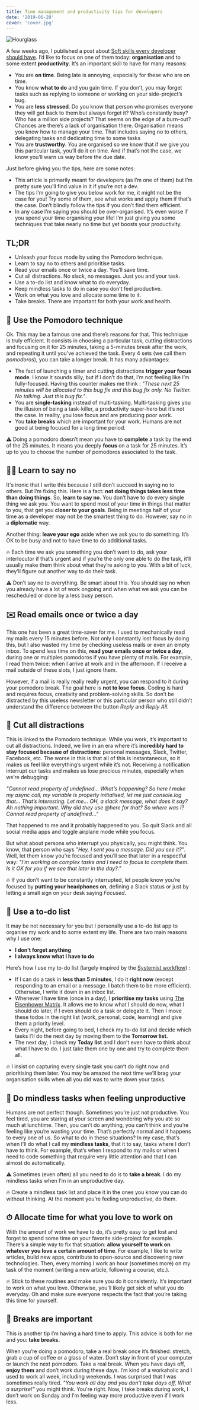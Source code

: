 ```yaml
---
title: Time management and productivity tips for developers
date: '2019-06-28'
cover: 'cover.jpg'
---
```


![Hourglass](cover.jpg)

A few weeks ago, I published a post about [Soft skills every developer should have](https://thomlom.dev/soft-skills-developers/). I’d like to focus on one of them today: **organisation** and to some extent **productivity**. It’s an important skill to have for many reasons:

- You are **on time**. Being late is annoying, especially for these who are on time.
- You know **what to do** and you gain time. If you don’t, you may forget tasks such as replying to someone or working on your side-project’s bug.
- You are **less stressed**. Do you know that person who promises everyone they will get back to them but always forget it? Who’s constantly busy? Who has a million side projects? That seems on the edge of a burn-out? Chances are there’s a lack of organisation there. Organisation means you know how to manage your time. That includes saying no to others, delegating tasks and dedicating time to some tasks
- You are **trustworthy**. You are organised so we know that if we give you this particular task, you’ll do it on time. And if that’s not the case, we know you’ll warn us way before the due date.

Just before giving you the tips, here are some notes:

- This article is primarily meant for developers (as I’m one of them) but I’m pretty sure you’ll find value in it if you’re not a dev.
- The tips I’m going to give you below work for me, it might not be the case for you! Try some of them, see what works and apply them if that’s the case. Don’t blindly follow the tips if you don’t find them efficient.
- In any case I’m saying you should be over-organised. It’s even worse if you spend your time organising your life! I’m just giving you some techniques that take nearly no time but yet boosts your productivity.

## TL;DR

- Unleash your focus mode by using the Pomodoro technique.
- Learn to say no to others and prioritise tasks.
- Read your emails once or twice a day. You’ll save time.
- Cut all distractions. No slack, no messages. Just you and your task.
- Use a to-do list and know what to do everyday.
- Keep mindless tasks to do in case you don’t feel productive.
- Work on what you love and allocate some time to it.
- Take breaks. There are important for both your work and health.

## 🍅 Use the Pomodoro technique

Ok. This may be a famous one and there’s reasons for that. This technique is truly efficient. It consists in choosing a particular task, cutting distractions and focusing on it for 25 minutes, taking a 5-minutes break after the work, and repeating it until you’ve achieved the task. Every 4 sets (we call them _pomodoros_), you can take a longer break. It has many advantages:

- The fact of launching a timer and cutting distractions **trigger your focus mode**. I know it sounds silly, but if I don’t do that, I’m not feeling like I’m fully-focused. Having this counter makes me think : _"These next 25 minutes will be allocated to this bug fix and this bug fix only. No Twitter. No talking. Just this bug fix."_.
- You are **single-tasking** instead of multi-tasking. Multi-tasking gives you the illusion of being a task-killer, a productivity super-hero but it’s not the case. In reality, you lose focus and are producing poor work.
- You **take breaks** which are important for your work. Humans are not good at being focused for a long time period.

⚠️ Doing a pomodoro doesn’t mean you have to **complete** a task by the end of the 25 minutes. It means you deeply **focus** on a task for 25 minutes. It’s up to you to choose the number of pomodoros associated to the task.

## 🙅‍♂️ Learn to say no

It's ironic that I write this because I still don’t succeed in saying no to others. But I’m fixing this. Here is a fact: **not doing things takes less time than doing things**. So, **learn to say no**. You don’t have to do every single thing we ask you. You want to spend most of your time in things that matter to you, that get you **closer to your goals**. Being in meetings half of your time as a developer may not be the smartest thing to do. However, say no in a **diplomatic** way.

Another thing: **leave your ego** aside when we ask you to do something. It’s OK to be busy and not to have time to do additional tasks.

🔥 Each time we ask you something you don’t want to do, ask your interlocutor if that’s urgent and if you’re the only one able to do the task, it’ll usually make them think about what they’re asking to you. With a bit of luck, they’ll figure out another way to do their task.

⚠️ Don’t say no to everything. Be smart about this. You should say no when you already have a lot of work ongoing and when what we ask you can be rescheduled or done by a less busy person.

## ✉️ Read emails once or twice a day

This one has been a great time-saver for me. I used to mechanically read my mails every 15 minutes before. Not only I constantly lost focus by doing this, but I also wasted my time by checking useless mails or even an empty inbox. To spend less time on this, **read your emails once or twice a day**, during one or multiples pomodoros if you have plenty of mails. For example, I read them twice: when I arrive at work and in the afternoon. If I receive a mail outside of these slots, I just ignore them.

However, if a mail is really really really urgent, you can respond to it during your pomodoro break. The goal here is **not to lose focus**. Coding is hard and requires focus, creativity and problem-solving skills. So don’t be distracted by this useless newsletter or this particular person who still didn’t understand the difference between the button _Reply_ and _Reply All_.

## 🔕 Cut all distractions

This is linked to the Pomodoro technique. While you work, it’s important to cut all distractions. Indeed, we live in an era where it’s **incredibly hard to stay focused because of distractions**: personal messages, Slack, Twitter, Facebook, etc. The worse in this is that all of this is instantaneous, so it makes us feel like everything’s urgent while it’s not. Receiving a notification interrupt our tasks and makes us lose precious minutes, especially when we’re debugging:

_"Cannot read property of undefined… What’s happening? So here I make my async call, my variable is properly initialised, let me just console.log that… That’s interesting. Let me… OH, a slack message, what does it say? Ah nothing important. Why did they use @here for that? So where was I? Cannot read property of undefined..."_

That happened to me and it probably happened to you. So quit Slack and all social media apps and toggle airplane mode while you focus.

But what about persons who interrupt you physically, you might think. You know, that person who says _"Hey, I sent you a message. Did you see it?"_. Well, let them know you’re focused and you’ll see that later in a respectful way: _"I’m working on complex tasks and I need to focus to complete them. Is it OK for you if we see that later in the day?."_

🔥 If you don’t want to be constantly interrupted, let people know you’re focused by **putting your headphones on**, defining a Slack status or just by letting a small sign on your desk saying _Focused_.

## 📝 Use a to-do list

It may be not necessary for you but I personally use a to-do list app to organise my work and to some extent my life. There are two main reasons why I use one:

- **I don’t forget anything**
- **I always know what I have to do**

Here’s how I use my to-do list (largely inspired by the [Systemist workflow](https://doist.com/blog/systemist-personal-workflow/)) :

- If I can do a task in **less than 5 minutes**, I do it **right now** (except responding to an email or a message. I batch them to be more efficient). Otherwise, I write it down in an inbox list.
- Whenever I have time (once in a day), I **prioritise my tasks** using [The Eisenhower Matrix](https://www.eisenhower.me/eisenhower-matrix/). It allows me to know what I should do now, what I should do later, if I even should do a task or delegate it. Then I move these todos in the right list (work, personal, code, learning) and give them a priority level.
- Every night, before going to bed, I check my to-do list and decide which tasks I’ll do the next day by moving them to the **Tomorrow list.**
- The next day, I check my **Today list** and I don’t even have to think about what I have to do. I just take them one by one and try to complete them all.

🔥 I insist on capturing every single task you can’t do right now and prioritising them later. You may be amazed the next time we’ll brag your organisation skills when all you did was to write down your tasks.

## 🧠 Do mindless tasks when feeling unproductive

Humans are not perfect though. Sometimes you’re just not productive. You feel tired, you are staring at your screen and wondering why you ate so much at lunchtime. Then, you can’t do anything, you can’t think and you’re feeling like you’re wasting your time.
That’s perfectly normal and it happens to every one of us. So what to do in these situations? In my case, that’s when I’ll do what I call my **mindless tasks**, that it to say, tasks where I don’t have to think. For example, that’s when I respond to my mails or when I need to code something that require very little attention and that I can almost do automatically.

⚠️ Sometimes (even often) all you need to do is to **take a break**. I do my mindless tasks when I’m in an unproductive day.

🔥 Create a mindless task list and place it in the ones you know you can do without thinking. At the moment you’re feeling unproductive, do them.

## ⏱ Allocate time for what you love to work on

With the amount of work we have to do, it’s pretty easy to get lost and forget to spend some time on your favorite side-project for example. There’s a simple way to fix that situation: **allow yourself to work on whatever you love a certain amount of time**. For example, I like to write articles, build new apps, contribute to open-source and discovering new technologies. Then, every morning I work an hour (sometimes more) on my task of the moment (writing a new article, following a course, etc.).

🔥 Stick to these routines and make sure you do it consistently. It’s important to work on what you love. Otherwise, you’ll likely get sick of what you do everyday. Oh and make sure everyone respects the fact that you’re taking this time for yourself.

## 🌴 Breaks are important

This is another tip I’m having a hard time to apply. This advice is both for me and you: **take breaks.**

When you’re doing a pomodoro, take a real break once it’s finished: stretch, grab a cup of coffee or a glass of water. Don’t stay in front of your computer or launch the next pomodoro. Take a real break.
When you have days off, **enjoy them** and don’t work during these days. I’m kind of a workaholic and I used to work all week, including weekends. I was surprised that I was sometimes really tired. _"You work all day and you don’t take days off, What a surprise!"_ you might think. You're right. Now, I take breaks during work, I don’t work on Sunday and I’m feeling way more productive even if I work less.
